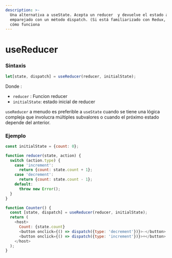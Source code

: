 ```yaml
---
description: >-
  Una alternativa a useState. Acepta un reducer  y devuelve el estado actual
  emparejado con un método dispatch. (Si está familiarizado con Redux, ya sabe
  cómo funciona
---
```


# useReducer

### Sintaxis

```javascript
let[state, dispatch] = useReducer(reducer, initialState);
```

 Donde : 

* `reducer` : Funcion reducer
* `initialState`: estado inicial de reducer

`useReducer` a menudo es preferible a `useState` cuando se tiene una lógica compleja que involucra múltiples subvalores o cuando el próximo estado depende del anterior.

### Ejemplo

```javascript
const initialState = {count: 0};

function reducer(state, action) {
  switch (action.type) {
    case 'increment':
      return {count: state.count + 1};
    case 'decrement':
      return {count: state.count - 1};
    default:
      throw new Error();
  }
}

function Counter() {
  const [state, dispatch] = useReducer(reducer, initialState);
  return (
    <host>
      Count: {state.count}
      <button onclick={() => dispatch({type: 'decrement'})}>-</button>
      <button onclick={() => dispatch({type: 'increment'})}>+</button>
    </host>
  );
}
```

